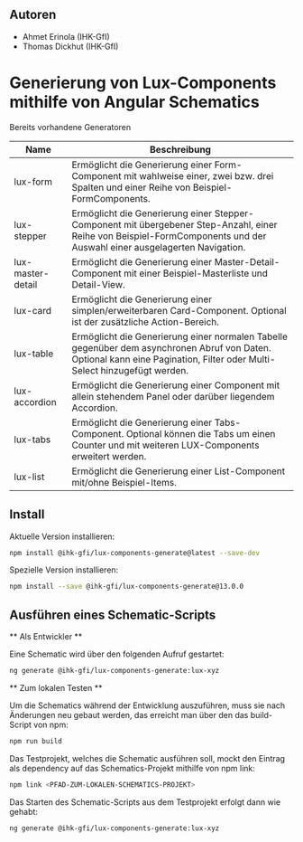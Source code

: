 ## Autoren
- Ahmet Erinola (IHK-GfI)
- Thomas Dickhut (IHK-GfI)

# Generierung von Lux-Components mithilfe von Angular Schematics

Bereits vorhandene Generatoren

| Name                | Beschreibung                                                                                                                                                            |
| ------------------- | ------------------------------------------------------------------------------------------------------------------------------------------------------------------------|
| lux-form            | Ermöglicht die Generierung einer Form-Component mit wahlweise einer, zwei bzw. drei Spalten und einer Reihe von Beispiel-FormComponents.                                |
| lux-stepper         | Ermöglicht die Generierung einer Stepper-Component mit übergebener Step-Anzahl, einer Reihe von Beispiel-FormComponents und der Auswahl einer ausgelagerten Navigation. |
| lux-master-detail   | Ermöglicht die Generierung einer Master-Detail-Component mit einer Beispiel-Masterliste und Detail-View.                                                                |
| lux-card            | Ermöglicht die Generierung einer simplen/erweiterbaren Card-Component. Optional ist der zusätzliche Action-Bereich.                                                     |
| lux-table           | Ermöglicht die Generierung einer normalen Tabelle gegenüber dem asynchronen Abruf von Daten. Optional kann eine Pagination, Filter oder Multi-Select hinzugefügt werden.|
| lux-accordion       | Ermöglicht die Generierung einer Component mit allein stehendem Panel oder darüber liegendem Accordion.                                                                 |
| lux-tabs            | Ermöglicht die Generierung einer Tabs-Component. Optional können die Tabs um einen Counter und mit weiteren LUX-Components erweitert werden.                            |
| lux-list            | Ermöglicht die Generierung einer List-Component mit/ohne Beispiel-Items.                                                                                                |

## Install

Aktuelle Version installieren:

```bash
npm install @ihk-gfi/lux-components-generate@latest --save-dev
```
Spezielle Version installieren:

```bash
npm install --save @ihk-gfi/lux-components-generate@13.0.0
```

## Ausführen eines Schematic-Scripts

** Als Entwickler **

Eine Schematic wird über den folgenden Aufruf gestartet:

```bash
ng generate @ihk-gfi/lux-components-generate:lux-xyz
```

** Zum lokalen Testen **

Um die Schematics während der Entwicklung auszuführen, muss sie nach Änderungen neu gebaut werden, das erreicht man über den das build-Script von npm:

```bash
npm run build
```

Das Testprojekt, welches die Schematic ausführen soll, mockt den Eintrag als dependency auf das Schematics-Projekt mithilfe von npm link:

```bash
npm link <PFAD-ZUM-LOKALEN-SCHEMATICS-PROJEKT>
```

Das Starten des Schematic-Scripts aus dem Testprojekt erfolgt dann wie gehabt:

```bash
ng generate @ihk-gfi/lux-components-generate:lux-xyz
```

